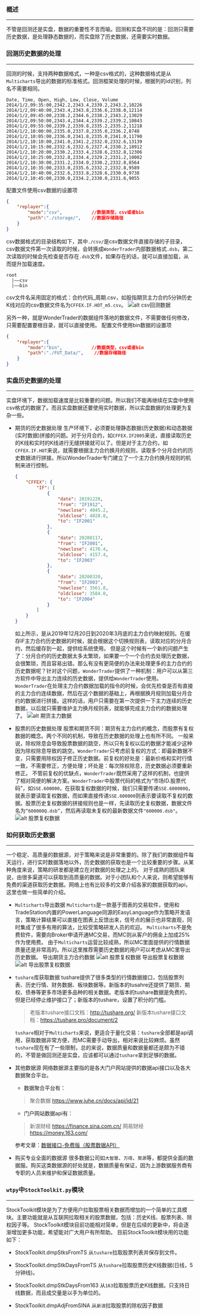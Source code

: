 ### 概述
---
不管是回测还是实盘，数据的重要性不言而喻。回测和实盘不同的是：回测只需要历史数据，是处理静态数据的，而实盘除了历史数据，还需要实时数据。


### 回测历史数据的处理
---
回测的时候，支持两种数据格式，一种是csv格式的，这种数据格式是从`Multicharts`导出的数据的标准格式。回测框架处理的时候，根据列的id识别，列名不需要相同。
```csv
Date, Time, Open, High, Low, Close, Volume
2014/1/2,09:35:00,2342.2,2343.4,2339.2,2343.2,10226
2014/1/2,09:40:00,2343.4,2343.8,2336.6,2338.0,12114
2014/1/2,09:45:00,2338.2,2344.6,2338.2,2343.2,13029
2014/1/2,09:50:00,2343.4,2344.4,2339.2,2339.2,10843
2014/1/2,09:55:00,2339.2,2339.8,2335.2,2335.2,11218
2014/1/2,10:00:00,2335.0,2337.8,2335.0,2336.2,8748
2014/1/2,10:05:00,2336.0,2341.8,2335.0,2341.0,11790
2014/1/2,10:10:00,2341.0,2341.2,2332.0,2332.6,13139
2014/1/2,10:15:00,2332.6,2332.6,2327.4,2330.2,18912
2014/1/2,10:20:00,2330.2,2333.4,2328.6,2332.8,12306
2014/1/2,10:25:00,2332.8,2334.4,2329.2,2331.2,10002
2014/1/2,10:30:00,2331.2,2334.0,2330.2,2332.8,8564
2014/1/2,10:35:00,2333.0,2335.6,2332.2,2332.8,9589
2014/1/2,10:40:00,2332.6,2333.8,2328.6,2330.0,9738
2014/1/2,10:45:00,2330.0,2334.2,2330.0,2331.6,9055
```
配置文件使用csv数据的设置项
```json
{
    "replayer":{
        "mode":"csv",           //数据类型，csv或者bin
        "path":"./storage/",    //数据存储路径
    }
}
```
csv数据格式的目录结构如下，其中`./csv/`是csv数据文件直接存储的子目录，csv数据文件第一次读取的时候，会转换成`WonderTrader`内部数据格式`.dsb`，第二次读取的时候会先检查是否存在`.dsb`文件，如果存在的话，就可以直接加载，从而提升加载速度。
```
root
  |——csv
  |——bin
```
csv文件名采用固定的格式：合约代码_周期.csv，如股指期货主力合约5分钟历史K线对应的csv数据文件名为`CFFEX.IF.HOT_m5.csv`。
![alt  csv回测数据](http://wt.f-sailors.cn/snapshots/csv_hisdata.png)


另外一种，就是WonderTrader的数据组件落地的数据文件，不需要做任何修改，只需要配置要根目录，就可以直接使用。
配置文件使用bin数据的设置项
```json
{
    "replayer":{
        "mode":"bin",           //数据类型，csv或者bin
        "path":"./FUT_Data/",    //数据存储路径
    }
}
```

### 实盘历史数据的处理
---
实盘环境下，数据加载速度是比较重要的问题。所以我们不能再继续在实盘中使用csv格式的数据了。而且实盘数据还要使用实时数据，所以实盘数据的处理更为复杂一些。

* 期货的历史数据处理
    生产环境下，必须要处理静态数据(历史数据)和动态数据(实时数据)拼接的问题。对于分月合约，如`CFFEX.IF2005`来说，直接读取历史的K线和实时的K线进行无缝拼接就可以了。但是对于主力合约，如`CFFEX.IF.HOT`来说，就需要根据主力合约换月的规则，读取多个分月合约的历史数据进行拼接。所以WonderTrader专门建立了一个主力合约换月规则的机制来进行控制。
    ```json
    {
        "CFFEX": {
            "IF": [
                {
                    "date": 20191220,
                    "from": "IF1912",
                    "newclose": 4045.2,
                    "oldclose": 4028.8,
                    "to": "IF2001"
                },
                {
                    "date": 20200117,
                    "from": "IF2001",
                    "newclose": 4176.4,
                    "oldclose": 4157.4,
                    "to": "IF2003"
                },
                {
                    "date": 20200320,
                    "from": "IF2003",
                    "newclose": 3561.8,
                    "oldclose": 3584.0,
                    "to": "IF2004"
                }
            ]
        }
    }
    ```
    如上所示，是从2019年12月20日到2020年3月底的主力合约映射规则。在缓存IF主力合约历史数据的时候，就会根据这个切换规则表，读取对应的分月合约，然后缓存到一起，提供给系统使用。
    但是这个时候有一个新的问题产生了：分月合约的历史数据太多太繁琐，如果要一个一个合约去处理历史数据，会很繁琐，而且容易出错。那么有没有更简便的办法来处理更多的主力合约的历史数据呢？针对这个问题，`WonderTrader`提供了一种机制：用户可以从第三方软件中导出主力连续的历史数据，提供给`WonderTrader`使用。
    `WonderTrader`在处理主力合约数据加载的指令的时候，会优先检查是否有直接的主力合约连续数据，然后在这个数据的基础上，再根据换月规则加载分月合约的数据进行拼接。这样的话，用户只需要在第一次提供一下主力连续的历史数据，以后就只需要维护主力换月规则表，就能够完成主力合约的数据处理了。
    ![alt  期货主力数据](http://wt.f-sailors.cn/snapshots/fut_hot.png)
    
* 股票的历史数据处理
    股票和期货不同：期货有主力合约的概念，而股票有复权数据的概念。两个不同的机制，导致在历史数据的处理上也有所不同。
    一般来说，除权除息会导致股票数据的跳空，所以只有复权以后的数据才能减少这种因为除权除息导致的跳空。`WonderTrader`只考虑前复权的方式：即最新数据不变，只需要用除权因子修正历史数据。前复权的好处是：最新价格和实时行情一致，不需要修正，方便处理；坏处是：每次除权除息，历史数据必须要重新修正。
    不管前复权的优缺点，`WonderTrader`既然采用了这样的机制，也提供了相对简便的解决方案。`WonderTrader`中股票代码的格式为“市场ID.股票代码”，如`SSE.600000`，在获取复权数据的时候，我们只需要传递`SSE.600000Q`，就表示要读取复权数据，而如果直接传递`SSE.600000`则表示要读取不复权的数据。股票历史复权数据的拼接规则也是一样，先读取历史复权数据，数据文件名为`“600000Q.dsb”`，然后再读取未复权的最新数据文件`"600000.dsb"`。
    ![alt  股票复权数据](http://wt.f-sailors.cn/snapshots/stk_qfq.png)

### 如何获取历史数据
---
一个稳定、高质量的数据源，对于策略来说是非常重要的。除了我们的数据组件每天运行，进行实时数据落地以外，历史数据的获取也是一个比较重要的步骤。从某种角度来说，策略的研发都是建立在对数据的处理之上的。
对于成熟的团队来说，由很多渠道可以获取到高质量的数据。对于小团队和个人来说，则希望能够有免费的渠道获取历史数据。网络上也有比较多的文章介绍各家的数据获取的api，这里也做一些简单的介绍。

* `Multicharts`导出数据
    `Multicharts`是一款基于图表的交易软件，使用和TradeStation内置的PowerLanguage同源的EasyLanguage作为策略开发语言，策略计算结果可以直接在图表上反馈出来，信号点的展示也非常直观，同时集成了很多有用的算法，比较受策略研发人员的欢迎。
    `Multicharts`不是免费软件，需要向Broker申请开通MC交易，而MC则从客户的佣金上加成25%作为使用费。
    由于`Multicharts`运营比较成熟，所以MC里面提供的行情数据质量还是非常高的。所以这里推荐需要历史数据的用户可以考虑从MC里导出历史数据。
    导出期货主力合约数据
    ![alt  股票复权数据](http://wt.f-sailors.cn/snapshots/mc_export_fut.jpg)
    导出股票复权数据
    ![alt  导出股票复权数据](http://wt.f-sailors.cn/snapshots/mc_export_stk.jpg)

* `tushare`库获取数据
    tushare提供了很多类型的行情数据接口，包括股票列表、历史行情、财务数据、板块数据等。新版本的tusahre还提供了期货、期权、债券等更多市场更多品种的相关数据。老版本的tushare数据是免费的，但是已经停止维护接口了；新版本的tushare，设置了积分的门槛。
    > 老版本tushare接口文档：<http://tushare.org/>
    > 新版本tushare接口文档：<https://tushare.pro/document/2>

    `tushare`相对于`Multicharts`来说，更适合于量化交易：`tushare`全部都是api调用，获取数据非常方便，而MC需要手动导出，相对来说比较麻烦。虽然`tushare`现在有了一些限制，总的来说，数据质量和数据量都还是颇为不错的，不管是做回测还是实盘，应该都可以通过`tushare`拿到足够的数据。
    
* 其他数据源
    网络数据源主要指的是各大门户网站提供的数据api接口以及各大数据聚合平台。
    * 数据聚合平台有：
    > 聚合数据 <https://www.juhe.cn/docs/api/id/21>

    * 门户网站数据api有：
    > 新浪财经 <https://finance.sina.com.cn/>
    > 网易财经 <https://money.163.com/>

    参考文章：[数据接口-免费版（股票数据API）](https://blog.csdn.net/llingmiao/article/details/79941066)

* 购买专业全面的数据源
    很多数据公司如`大智慧`、`万得`、`聚源`等，都提供全面的数据服。购买这类数据源的好处就是，数据质量有保证，因为上游数据服务商有专职的人员来维护和保证数据质量。

### `wtpy`中`StockToolkit.py`模块
---
StockToolkit模块是为了方便用户拉取股票相关数据而增加的一个简单的工具模块。主要功能就是从互联网拉取相关的股票数据，包括：历史K线、股票列表、除权因子等。
StockToolkit模块目前功能相对简单，但是在后续的更新中，将会逐渐增加更多功能，希望能对广大用户有所帮助。
目前StockToolkit模块用的功能如下：
* StockToolkit.dmpStksFromTS
    从`tushare`拉取股票列表并保存到文件。

* StockToolkit.dmpStkDaysFromTS
    从`tushare`拉取股票历史K线数据(日线，5分钟线)。

* StockToolkit.dmpStkDaysFrom163
    从`163`拉取股票历史K线数据。只支持日线数据，而且成交量是以手为单位的。

* StockToolkit.dmpAdjFromSINA
    从`新浪`拉取股票的除权因子数据